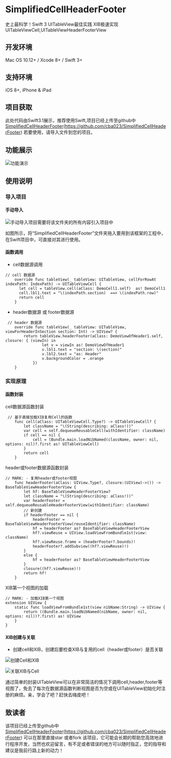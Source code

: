 # SimplifiedCellHeaderFooter
史上最科学！Swift 3 UITableView最佳实践 XIB极速实现UITableViewCell,UITableViewHeaderFooterView

## 开发环境

 Mac OS 10.12+ / Xcode 8+ / Swift 3+
## 支持环境
iOS 8+, iPhone & iPad
## 项目获取
此处代码由Swift3.1展示，推荐使用Swift,项目已经上传至github中[SimplifiedCellHeaderFooter](https://github.com/cba023/SimplifiedCellHeaderFooter)(https://github.com/cba023/SimplifiedCellHeaderFooter)
若要使用，请导入文件到您的项目。

## 功能展示

![功能演示](http://upload-images.jianshu.io/upload_images/2484280-2e20b067d4103cdc.gif?imageMogr2/auto-orient/strip)


## 使用说明
### 导入项目
####  手动导入
![手动导入项目需要将该文件夹的所有内容引入项目中](http://upload-images.jianshu.io/upload_images/2484280-69d65d89763f9de3.png?imageMogr2/auto-orient/strip%7CimageView2/2/w/1240)

如图所示，将“SimplifiedCellHeaderFooter”文件夹拖入要用到该框架的工程中，在Swift项目中，可直接对其进行使用。

#### 函数调用

* cell数据源调用
```
// cell 数据源
    override func tableView(_ tableView: UITableView, cellForRowAt indexPath: IndexPath) -> UITableViewCell {
      let cell = tableView.cell(aClass: DemoCell1.self)  as! DemoCell1
      cell.lbl1.text = "\(indexPath.section)  ==> \(indexPath.row)"
      return cell
    }
```

* header数据源 或 footer数据源
```
 // header 数据源
    override func tableView(_ tableView: UITableView, viewForHeaderInSection section: Int) -> UIView? {
        return tableView.headerFooter(aClass: DemoViewOfHeader1.self, closure: { (viewIn) in
                let v = viewIn as! DemoViewOfHeader1
                v.lbl1.text = "section: \(section)"
                v.lbl2.text = "as: Header"
                v.backgroundColor = .orange
            })
    }
```

### 实现原理



#### 函数封装

cell数据源函数封装

```
 // 基于直接加载XIB复用Cell的函数
    func cell(aClass: UITableViewCell.Type?) -> UITableViewCell? {
        let className = "\(String(describing: aClass!))"
        var cell = self.dequeueReusableCell(withIdentifier: className)
        if cell == nil {
            cell = (Bundle.main.loadNibNamed(className, owner: nil, options: nil)?.first as! UITableViewCell)
        }
        return cell
    }
```

header或footer数据源函数封装
```
// MARK: - 复用header或footer视图
    func headerFooter(aClass: UIView.Type?, closure:(UIView)->()) -> BaseTableViewHeaderFooterView {
        let hf: BaseTableViewHeaderFooterView?
        let className = "\(String(describing: aClass!))"
        var headerFooter = self.dequeueReusableHeaderFooterView(withIdentifier: className)
        // 新创建
        if headerFooter == nil {
            headerFooter = BaseTableViewHeaderFooterView(reuseIdentifier: className)
            hf = headerFooter as? BaseTableViewHeaderFooterView
            hf?.viewReuse = UIView.loadViewFromBundle1st(view: className)
            hf?.viewReuse.frame = (headerFooter?.bounds)!
            headerFooter?.addSubview((hf?.viewReuse)!)
        }
        else {
            hf = headerFooter as? BaseTableViewHeaderFooterView
        }
        closure((hf?.viewReuse)!)
        return hf!
    }
```

 XIB第一个视图的加载
```
// MARK: - 加载XIB第一个视图
extension UIView {
    static func loadViewFromBundle1st(view nibName:String) -> UIView {
        return ((Bundle.main.loadNibNamed(nibName, owner: nil, options: nil))?.first) as! UIView
    }
}
```


#### XIB创建与关联
* 创建cell和XIB，创建后要检查XIB与复用的cell（header或footer）是否关联


![创建Cell和XIB](http://upload-images.jianshu.io/upload_images/2484280-337f13daf3c73474.png?imageMogr2/auto-orient/strip%7CimageView2/2/w/1240)

![关联XIB与Cell](http://upload-images.jianshu.io/upload_images/2484280-7bd28216676cc5bd.png?imageMogr2/auto-orient/strip%7CimageView2/2/w/1240)

通过简单的封装UITableView可以在非常简洁的情况下调用cell,header,footer等视图了，免去了每次在数据源函数判断视图是否为空或在UITableView初始化时注册的麻烦。亲，学会了吧？赶快去嗨皮吧！

## 致读者
该项目已经上传至github中[SimplifiedCellHeaderFooter](https://github.com/cba023/SimplifiedCellHeaderFooter)(https://github.com/cba023/SimplifiedCellHeaderFooter)
可以在那里直接star 或者fork 该项目，它可能会长期的帮助您高效地进行程序开发，当然也欢迎留言，有不足或者错误的地方可以随时指正，您的指导和建议是我前行路上新的动力！
